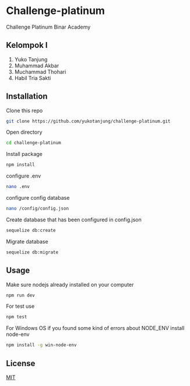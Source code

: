 # Challenge-platinum

Challenge Platinum Binar Academy

## Kelompok I

1. Yuko Tanjung
2. Muhammad Akbar
3. Muchammad Thohari
4. Habil Tria Sakti

## Installation

Clone this repo

```bash
git clone https://github.com/yukotanjung/challenge-platinum.git
```

Open directory

```bash
cd challenge-platinum
```

Install package

```bash
npm install
```

configure .env

```bash
nano .env
```

configure config database

```bash
nano /config/config.json
```

Create database that has been configured in config.json

```bash
sequelize db:create
```

Migrate database

```bash
sequelize db:migrate
```

## Usage

Make sure nodejs already installed on your computer

```javascript
npm run dev
```

For test use

```javascript
npm test
```

For Windows OS if you found some kind of errors about NODE_ENV install node-env

```bash
npm install -g win-node-env
```

## License

[MIT](https://choosealicense.com/licenses/mit/)
